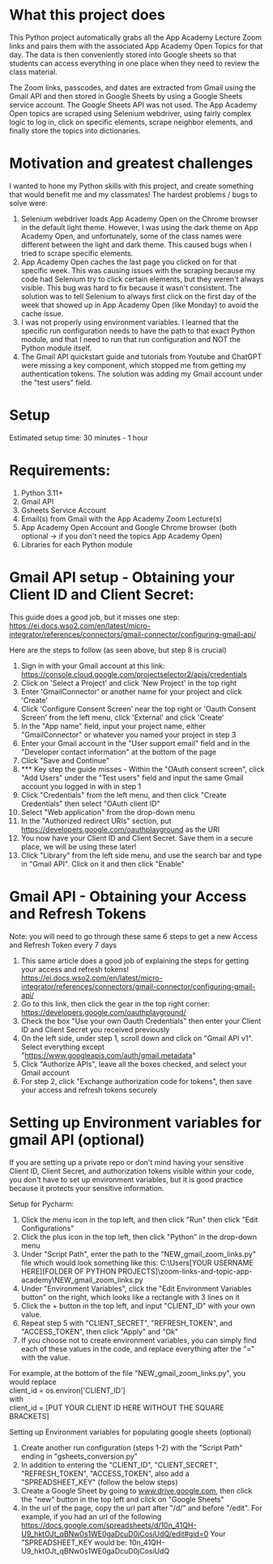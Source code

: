 # What this project does

This Python project automatically grabs all the App Academy Lecture Zoom links and pairs them with the associated App Academy 
Open Topics for that day. The data is then conveniently stored into Google sheets so that students can access everything 
in one place when they need to review the class material.  

The Zoom links, passcodes, and dates are extracted from Gmail using the Gmail API and then stored in Google Sheets by
using a Google Sheets service account.  The Google Sheets API was not used. The App Academy Open topics are scraped 
using Selenium webdriver, using fairly complex logic to log in, click on specific elements, scrape neighbor elements, 
and finally store the topics into dictionaries. 

# Motivation and greatest challenges

I wanted to hone my Python skills with this project, and create something that would benefit me and my classmates! 
The hardest problems / bugs to solve were: 

1. Selenium webdriver loads App Academy Open on the Chrome browser in the default light theme. However, I was using the dark theme 
on App Academy Open, and unfortunately, some of the class names were different between the light and dark theme. This caused bugs when I tried to scrape specific elements. 
2. App Academy Open caches the last page you clicked on for that specific week. This was causing issues with the scraping
because my code had Selenium try to click certain elements, but they weren't always visible. This bug was hard to fix because 
it wasn't consistent. The solution was to tell Selenium to always first click on the first day of the week that showed up in App Academy
Open (like Monday) to avoid the cache issue.
3. I was not properly using environment variables. I learned that the specific run configuration needs to have the path 
to that exact Python module, and that I need to run that run configuration and NOT the Python module itself.
4. The Gmail API quickstart guide and tutorials from Youtube and ChatGPT were missing a key component, which stopped me 
from getting my authentication tokens. The solution was adding my Gmail account under the "test users" field. 

# Setup
Estimated setup time: 30 minutes - 1 hour 

# Requirements: 
1. Python 3.11+
2. Gmail API 
3. Gsheets Service Account 
4. Email(s) from Gmail with the App Academy Zoom Lecture(s)
5. App Academy Open Account and Google Chrome browser (both optional -> if you don't need the topics App Academy Open) 
6. Libraries for each Python module

# Gmail API setup - Obtaining your Client ID and Client Secret:

This guide does a good job, but it misses one step:<br>https://ei.docs.wso2.com/en/latest/micro-integrator/references/connectors/gmail-connector/configuring-gmail-api/

Here are the steps to follow (as seen above, but step 8 is crucial)

1. Sign in with your Gmail account at this link:<br>https://console.cloud.google.com/projectselector2/apis/credentials
2. Click on 'Select a Project' and click 'New Project' in the top right
3. Enter 'GmailConnector' or another name for your project and click 'Create'
4. Click 'Configure Consent Screen' near the top right or 'Oauth Consent Screen' from the left menu, click 'External' and click 'Create'
5. In the "App name" field, input your project name, either "GmailConnector" or whatever you named your project in step 3
6. Enter your Gmail account in the "User support email" field and in the "Developer contact information" at the bottom of the page
7. Click "Save and Continue"
8. *** Key step the guide misses - Within the "OAuth consent screen", click "Add Users" under the "Test users" field and input the same Gmail account you logged in with in step 1
9. Click "Credentials" from the left menu, and then click "Create Credentials" then select "OAuth client ID"
10. Select "Web application" from the drop-down menu
11. In the "Authorized redirect URIs" section, put https://developers.google.com/oauthplayground as the URI 
12. You now have your Client ID and Client Secret. Save them in a secure place, we will be using these later!
13. Click "Library" from the left side menu, and use the search bar and type in "Gmail API". Click on it and then click "Enable"

# Gmail API - Obtaining your Access and Refresh Tokens 

Note: you will need to go through these same 6 steps to get a new Access and Refresh Token every 7 days

1. This same article does a good job of explaining the steps for getting your access and refresh tokens!<br>https://ei.docs.wso2.com/en/latest/micro-integrator/references/connectors/gmail-connector/configuring-gmail-api/
2. Go to this link, then click the gear in the top right corner: https://developers.google.com/oauthplayground/
3. Check the box "Use your own Oauth Credentials" then enter your Client ID and Client Secret you received previously
4. On the left side, under step 1, scroll down and click on "Gmail API v1". Select everything except "https://www.googleapis.com/auth/gmail.metadata"
5. Click "Authorize APIs", leave all the boxes checked, and select your Gmail account
6. For step 2, click "Exchange authorization code for tokens", then save your access and refresh tokens securely

# Setting up Environment variables for gmail API (optional)

If you are setting up a private repo or don't mind having your sensitive Client ID, Client Secret, and authorization tokens visible
within your code, you don't have to set up environment variables, but it is good practice because it protects your sensitive information.  

Setup for Pycharm:

1. Click the menu icon in the top left, and then click "Run" then click "Edit Configurations"
2. Click the plus icon in the top left, then click "Python" in the drop-down menu
3. Under "Script Path", enter the path to the "NEW_gmail_zoom_links.py" file which would look something like this:
C:\Users\[YOUR USERNAME HERE]\[FOLDER OF PYTHON PROJECTS]\zoom-links-and-topic-app-academy\NEW_gmail_zoom_links.py
4. Under "Environment Variables", click the "Edit Environment Variables button" on the right, which looks like a rectangle with 3 lines on it
5. Click the + button in the top left, and input "CLIENT_ID" with your own value.  
6. Repeat step 5 with "CLIENT_SECRET", "REFRESH_TOKEN", and "ACCESS_TOKEN", then click "Apply" and "Ok"
7. If you choose not to create environment variables, you can simply find each of these values in the code, and replace everything
after the "=" with the value.

For example, at the bottom of the file "NEW_gmail_zoom_links.py", you would replace
<br>client_id = os.environ['CLIENT_ID']
<br>with 
<br>client_id = [PUT YOUR CLIENT ID HERE WITHOUT THE SQUARE BRACKETS]

Setting up Environment variables for populating google sheets (optional)

1. Create another run configuration (steps 1-2) with the "Script Path" ending in "gsheets_conversion.py"
2. In addition to entering the "CLIENT_ID", "CLIENT_SECRET", "REFRESH_TOKEN", "ACCESS_TOKEN", also add a "SPREADSHEET_KEY" (follow the below steps)
3. Create a Google Sheet by going to www.drive.google.com, then click the "new" button in the top left and click on "Google Sheets"
4. In the url of the page, copy the url part after "/d/" and before "/edit".  For example, if you had an url of the following
https://docs.google.com/spreadsheets/d/10n_41QH-U9_hktOJt_qBNw0s1WE0gaDcuD0jCosiUdQ/edit#gid=0
Your "SPREADSHEET_KEY would be:        10n_41QH-U9_hktOJt_qBNw0s1WE0gaDcuD0jCosiUdQ


